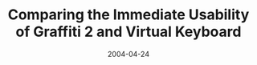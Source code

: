 ---
abstract: ''
authors:
- Thomas Költringer
- Thomas Grechenig
date: '2004-04-24'
featured: false
links:
- name: Publik
  url: https://publik.tuwien.ac.at/showentry.php?ID=138886&lang=1
publication_types:
- '0'
publishDate: '2004-04-24'
title: Comparing the Immediate Usability of Graffiti 2 and Virtual Keyboard
url_pdf: ''
---